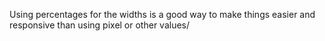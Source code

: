 Using percentages for the widths is a good way to make things easier and responsive than using pixel or other values/
